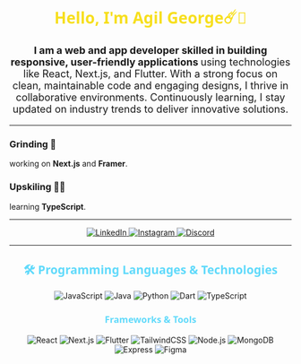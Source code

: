 <h1 align="center" style="color:#F7DF1E; font-family: 'Segoe UI', Tahoma, Geneva, Verdana, sans-serif;">Hello, I'm Agil George☄️🌌</h1>

<p align="center" style="font-size: 18px;">
  <strong> I am a web and app developer skilled in building responsive, user-friendly applications </strong> using technologies like React, Next.js, and Flutter. With a strong focus on clean, maintainable code and engaging designs, I thrive in collaborative environments. Continuously learning, I stay updated on industry trends to deliver innovative solutions.
</p>

---

###  Grinding 🗿
working on <strong>Next.js</strong> and <strong>Framer</strong>.

###  Upskiling 👨‍💻
 learning <strong>TypeScript</strong>.

---

<div align="center">
  <a href="https://www.linkedin.com/in/anthony-george-agil-934121249/" target="_blank">
    <img src="https://img.shields.io/badge/LinkedIn-0A66C2?style=for-the-badge&logo=linkedin&logoColor=white" alt="LinkedIn">
  </a>
  <a href="https://www.instagram.com/_akhil_george_24/" target="_blank">
    <img src="https://img.shields.io/badge/Instagram-E4405F?style=for-the-badge&logo=instagram&logoColor=white" alt="Instagram">
  </a>
  <a href="https://discord.com/users/857273429227864114" target="_blank">
    <img src="https://img.shields.io/badge/Discord-5865F2?style=for-the-badge&logo=discord&logoColor=white" alt="Discord">
  </a>
</div>

---

<h2 align="center" style="color:#61DAFB; font-family: 'Segoe UI', Tahoma, Geneva, Verdana, sans-serif;">🛠 Programming Languages & Technologies</h2>

<p align="center">
  <img src="https://img.shields.io/badge/Javascript-F7DF1E?style=for-the-badge&logo=javascript&logoColor=black" alt="JavaScript">
  <img src="https://img.shields.io/badge/Java-007396?style=for-the-badge&logo=java&logoColor=white" alt="Java">
  <img src="https://img.shields.io/badge/Python-3776AB?style=for-the-badge&logo=python&logoColor=white" alt="Python">
  <img src="https://img.shields.io/badge/Dart-0175C2?style=for-the-badge&logo=dart&logoColor=white" alt="Dart">
  <img src="https://img.shields.io/badge/TypeScript-3178C6?style=for-the-badge&logo=typescript&logoColor=white" alt="TypeScript">
</p>

<h3 align="center" style="color:#61DAFB; font-family: 'Segoe UI', Tahoma, Geneva, Verdana, sans-serif;">Frameworks & Tools</h3>

<p align="center">
  <img src="https://img.shields.io/badge/React-61DAFB?style=for-the-badge&logo=react&logoColor=black" alt="React">
  <img src="https://img.shields.io/badge/Next.js-000000?style=for-the-badge&logo=next.js&logoColor=white" alt="Next.js">
  <img src="https://img.shields.io/badge/Flutter-02569B?style=for-the-badge&logo=flutter&logoColor=white" alt="Flutter">
  <img src="https://img.shields.io/badge/TailwindCSS-38B2AC?style=for-the-badge&logo=tailwind-css&logoColor=white" alt="TailwindCSS">
  <img src="https://img.shields.io/badge/Node.js-339933?style=for-the-badge&logo=node.js&logoColor=white" alt="Node.js">
  <img src="https://img.shields.io/badge/MongoDB-4EA94B?style=for-the-badge&logo=mongodb&logoColor=white" alt="MongoDB">
  <img src="https://img.shields.io/badge/Express-000000?style=for-the-badge&logo=express&logoColor=white" alt="Express">
  <img src="https://img.shields.io/badge/Figma-F24E1E?style=for-the-badge&logo=figma&logoColor=white" alt="Figma">
</p>




